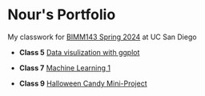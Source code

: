 # Nour's Portfolio
My classwork for [BIMM143 Spring 2024](https://bioboot.github.io/bimm143_S24/) at UC San Diego

- **Class 5** [Data visulization with ggplot](class05/class05.md)

- **Class 7** [Machine Learning 1](class07/class07.md)

- **Class 9** [Halloween Candy Mini-Project](https://github.com/nnxxtt/bimm143_github/tree/main/class09/class09_files)

